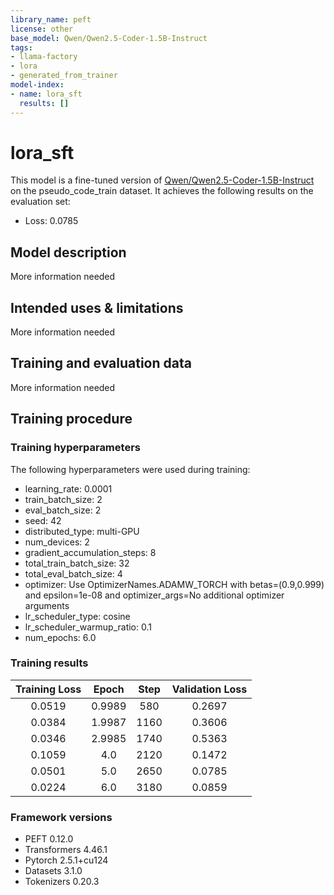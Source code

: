 ```yaml
---
library_name: peft
license: other
base_model: Qwen/Qwen2.5-Coder-1.5B-Instruct
tags:
- llama-factory
- lora
- generated_from_trainer
model-index:
- name: lora_sft
  results: []
---
```


<!-- This model card has been generated automatically according to the information the Trainer had access to. You
should probably proofread and complete it, then remove this comment. -->

# lora_sft

This model is a fine-tuned version of [Qwen/Qwen2.5-Coder-1.5B-Instruct](https://huggingface.co/Qwen/Qwen2.5-Coder-1.5B-Instruct) on the pseudo_code_train dataset.
It achieves the following results on the evaluation set:
- Loss: 0.0785

## Model description

More information needed

## Intended uses & limitations

More information needed

## Training and evaluation data

More information needed

## Training procedure

### Training hyperparameters

The following hyperparameters were used during training:
- learning_rate: 0.0001
- train_batch_size: 2
- eval_batch_size: 2
- seed: 42
- distributed_type: multi-GPU
- num_devices: 2
- gradient_accumulation_steps: 8
- total_train_batch_size: 32
- total_eval_batch_size: 4
- optimizer: Use OptimizerNames.ADAMW_TORCH with betas=(0.9,0.999) and epsilon=1e-08 and optimizer_args=No additional optimizer arguments
- lr_scheduler_type: cosine
- lr_scheduler_warmup_ratio: 0.1
- num_epochs: 6.0

### Training results

| Training Loss | Epoch  | Step | Validation Loss |
|:-------------:|:------:|:----:|:---------------:|
| 0.0519        | 0.9989 | 580  | 0.2697          |
| 0.0384        | 1.9987 | 1160 | 0.3606          |
| 0.0346        | 2.9985 | 1740 | 0.5363          |
| 0.1059        | 4.0    | 2120 | 0.1472          |
| 0.0501        | 5.0    | 2650 | 0.0785          |
| 0.0224        | 6.0    | 3180 | 0.0859          |


### Framework versions

- PEFT 0.12.0
- Transformers 4.46.1
- Pytorch 2.5.1+cu124
- Datasets 3.1.0
- Tokenizers 0.20.3